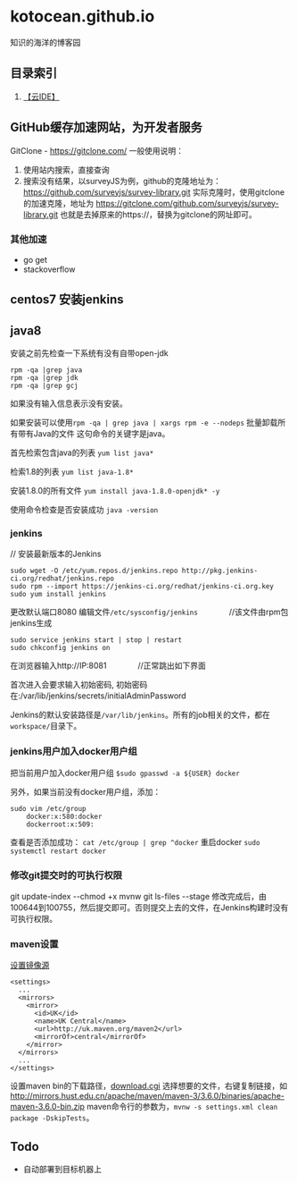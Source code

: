 # kotocean.github.io
知识的海洋的博客园

## 目录索引
1. [【云IDE】](cloud.ide/README.md)

## GitHub缓存加速网站，为开发者服务
GitClone - https://gitclone.com/
一般使用说明：
1. 使用站内搜索，直接查询
2. 搜索没有结果，以surveyJS为例，github的克隆地址为：https://github.com/surveyjs/survey-library.git
实际克隆时，使用gitclone的加速克隆，地址为 https://gitclone.com/github.com/surveyjs/survey-library.git
也就是去掉原来的https://，替换为gitclone的网址即可。

### 其他加速
+ go get
+ stackoverflow

## centos7 安装jenkins

## java8
安装之前先检查一下系统有没有自带open-jdk
```
rpm -qa |grep java
rpm -qa |grep jdk
rpm -qa |grep gcj
```

如果没有输入信息表示没有安装。

如果安装可以使用`rpm -qa | grep java | xargs rpm -e --nodeps` 批量卸载所有带有Java的文件  这句命令的关键字是java。

首先检索包含java的列表
`yum list java* `

检索1.8的列表
`yum list java-1.8*`

安装1.8.0的所有文件
`yum install java-1.8.0-openjdk* -y`

使用命令检查是否安装成功
`java -version`

### jenkins
// 安装最新版本的Jenkins
```
sudo wget -O /etc/yum.repos.d/jenkins.repo http://pkg.jenkins-ci.org/redhat/jenkins.repo
sudo rpm --import https://jenkins-ci.org/redhat/jenkins-ci.org.key
sudo yum install jenkins
```

更改默认端口8080
编辑文件`/etc/sysconfig/jenkins`　　　　//该文件由rpm包jenkins生成
```
sudo service jenkins start | stop | restart
sudo chkconfig jenkins on
```

在浏览器输入http://IP:8081　　　　//正常跳出如下界面

首次进入会要求输入初始密码, 
初始密码在:/var/lib/jenkins/secrets/initialAdminPassword

Jenkins的默认安装路径是`/var/lib/jenkins`。所有的job相关的文件，都在`workspace/`目录下。

### jenkins用户加入docker用户组
把当前用户加入docker用户组
`$sudo gpasswd -a ${USER} docker`

另外，如果当前没有docker用户组，添加：
```
sudo vim /etc/group
    docker:x:580:docker
    dockerroot:x:509:
```
查看是否添加成功：
`cat /etc/group | grep ^docker`
重启docker
`sudo systemctl restart docker`

### 修改git提交时的可执行权限
git update-index --chmod +x mvnw
git ls-files --stage
修改完成后，由100644到100755，然后提交即可。否则提交上去的文件，在Jenkins构建时没有可执行权限。

### maven设置
[设置镜像源](http://maven.apache.org/guides/mini/guide-mirror-settings.html)
```
<settings>
  ...
  <mirrors>
    <mirror>
      <id>UK</id>
      <name>UK Central</name>
      <url>http://uk.maven.org/maven2</url>
      <mirrorOf>central</mirrorOf>
    </mirror>
  </mirrors>
  ...
</settings>
```
设置maven bin的下载路径，[download.cgi](http://maven.apache.org/download.cgi)
选择想要的文件，右键复制链接，如 http://mirrors.hust.edu.cn/apache/maven/maven-3/3.6.0/binaries/apache-maven-3.6.0-bin.zip
maven命令行的参数为，`mvnw -s settings.xml clean package -DskipTests`。

## Todo
+ 自动部署到目标机器上
